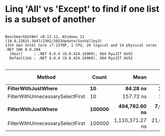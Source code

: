 # Linq 'All' vs 'Except' to find if one list is a subset of another



```

BenchmarkDotNet v0.13.12, Windows 11 (10.0.22631.3447/23H2/2023Update/SunValley3)
13th Gen Intel Core i7-1370P, 1 CPU, 20 logical and 14 physical cores
.NET SDK 8.0.204
  [Host]     : .NET 8.0.4 (8.0.424.16909), X64 RyuJIT AVX2
  DefaultJob : .NET 8.0.4 (8.0.424.16909), X64 RyuJIT AVX2


```
| Method                           | Count  | Mean            | Error         | StdDev        | Ratio | RatioSD | Gen0     | Gen1     | Gen2     | Allocated | Alloc Ratio |
|--------------------------------- |------- |----------------:|--------------:|--------------:|------:|--------:|---------:|---------:|---------:|----------:|------------:|
| **FilterWithJustWhere**              | **10**     |        **84.28 ns** |      **1.645 ns** |      **1.538 ns** |  **1.00** |    **0.00** |   **0.0318** |        **-** |        **-** |     **400 B** |        **1.00** |
| FilterWithUnnecessarySelectFirst | 10     |       157.72 ns |      3.024 ns |      2.829 ns |  1.87 |    0.05 |   0.0362 |        - |        - |     456 B |        1.14 |
|                                  |        |                 |               |               |       |         |          |          |          |           |             |
| **FilterWithJustWhere**              | **100000** |   **494,782.60 ns** |  **7,018.747 ns** |  **6,565.341 ns** |  **1.00** |    **0.00** | **257.8125** | **247.0703** | **247.0703** | **2099084 B** |        **1.00** |
| FilterWithUnnecessarySelectFirst | 100000 | 1,110,371.27 ns | 21,040.221 ns | 25,839.281 ns |  2.24 |    0.07 | 335.9375 | 328.1250 | 326.1719 | 2097780 B |        1.00 |
